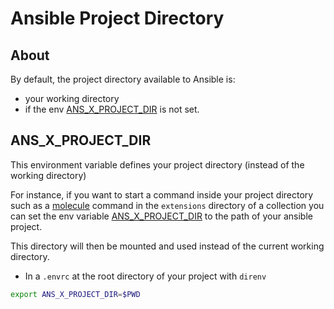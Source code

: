 # Ansible Project Directory

## About
By default, the project directory available to Ansible is:
* your working directory
* if the env [ANS_X_PROJECT_DIR](#ans_x_project_dir) is not set. 


## ANS_X_PROJECT_DIR

This environment variable defines your project directory (instead of the working directory)

For instance, if you want to start a command inside your project directory 
such as a [molecule](bin-generated/molecule.md) command in the `extensions` directory of a collection
you can set the env variable [ANS_X_PROJECT_DIR](#ans_x_project_dir) to the path of your ansible project.

This directory will then be mounted and used instead of the current working directory.

* In a `.envrc` at the root directory of your project with `direnv`
```bash
export ANS_X_PROJECT_DIR=$PWD
```

